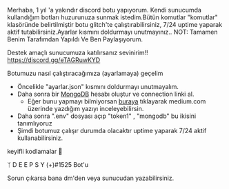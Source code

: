 Merhaba, 1 yıl 'a yakındır discord botu yapıyorum. Kendi sunucumda kullandığım botları huzurunuza sunmak istedim.Bütün komutlar "komutlar" klasöründe belirtilmiştir botu glitch'te çalıştırabilirsiniz, 7/24 uptime yaparak aktif tutabilirsiniz.Ayarlar kısmını doldurmayı unutmayınız..
 NOT: Tamamen Benim Tarafımdan Yapıldı Ve Ben Paylaşıyorum.

Destek amaçlı sunucumuza katılırsanız sevinirim!! https://discord.gg/eTAGRuwKYD

Botumuzu nasıl çalıştıracağımıza (ayarlamaya) geçelim

* Öncelikle "ayarlar.json" kısmını doldurmayı unutmayalım.
* Daha sonra bir [MongoDB](http://mongodb.com) hesabı oluştur ve connection linki al.
  * Eğer bunu yapmayı bilmiyorsan [buraya](https://medium.com/@must253/node-js-projeleri-i%C3%A7in-mongodb-atlas-connection-linki-alma-b8c094f84b80) tıklayarak medium.com üzerinde yazdığım yazıyı inceleyebilirsin.
* Daha sonra ".env" dosyası açıp "token1" , "mongodb" bu ikisini tanımlıyoruz
* Şimdi botumuz çalışır durumda olacaktır uptime yaparak 7/24 aktif kullanabilirsiniz.

keyifli kodlamalar 👋

ᛉ D E E P S Y (+)#1525 Bot'u

Sorun çıkarsa bana dm'den veya sunucudan yazabilirsiniz.
